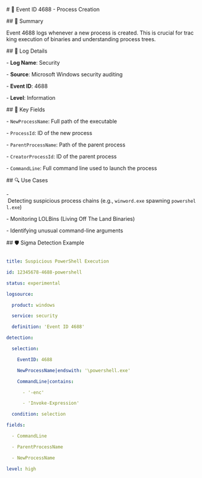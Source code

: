 # 🧠 Event ID 4688 - Process Creation

## 📌 Summary

Event 4688 logs whenever a new process is created. This is crucial for tracking execution of binaries and understanding process trees.

## 🧾 Log Details

- **Log Name**: Security

- **Source**: Microsoft Windows security auditing

- **Event ID**: 4688

- **Level**: Information

## 🧩 Key Fields

- `NewProcessName`: Full path of the executable

- `ProcessId`: ID of the new process

- `ParentProcessName`: Path of the parent process

- `CreatorProcessId`: ID of the parent process

- `CommandLine`: Full command line used to launch the process

## 🔍 Use Cases

- Detecting suspicious process chains (e.g., `winword.exe` spawning `powershell.exe`)

- Monitoring LOLBins (Living Off The Land Binaries)

- Identifying unusual command-line arguments

## 🛡️ Sigma Detection Example

```yaml

title: Suspicious PowerShell Execution

id: 12345678-4688-powershell

status: experimental

logsource:

  product: windows

  service: security

  definition: 'Event ID 4688'

detection:

  selection:

    EventID: 4688

    NewProcessName|endswith: '\powershell.exe'

    CommandLine|contains:

      - '-enc'

      - 'Invoke-Expression'

  condition: selection

fields:

  - CommandLine

  - ParentProcessName

  - NewProcessName

level: high